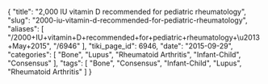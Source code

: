 {
    "title": "2,000 IU vitamin D recommended for pediatric rheumatology",
    "slug": "2000-iu-vitamin-d-recommended-for-pediatric-rheumatology",
    "aliases": [
        "/2000+IU+vitamin+D+recommended+for+pediatric+rheumatology+\u2013+May+2015",
        "/6946"
    ],
    "tiki_page_id": 6946,
    "date": "2015-09-29",
    "categories": [
        "Bone",
        "Lupus",
        "Rheumatoid Arthritis",
        "Infant-Child",
        "Consensus"
    ],
    "tags": [
        "Bone",
        "Consensus",
        "Infant-Child",
        "Lupus",
        "Rheumatoid Arthritis"
    ]
}